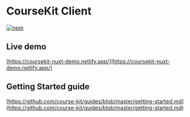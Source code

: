 # CourseKit Client

[![npm](https://img.shields.io/npm/v/@coursekit/client.svg?maxAge=3600)](https://www.npmjs.com/package/@coursekit/client)


## Live demo

[https://coursekit-nuxt-demo.netlify.app/](https://coursekit-nuxt-demo.netlify.app/)

## Getting Started guide

[https://github.com/course-kit/guides/blob/master/getting-started.md](https://github.com/course-kit/guides/blob/master/getting-started.md)

